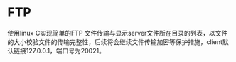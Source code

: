 # FTP
使用linux C实现简单的FTP 文件传输与显示server文件所在目录的列表，以文件的大小校验文件的传输完整性，后续将会继续文件传输加密等保护措施，client默认链接127.0.0.1，端口号为20021。
